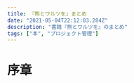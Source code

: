 ```yaml
---
title: 『熊とワルツを』まとめ
date: "2021-05-04T22:12:03.284Z"
description: "書籍『熊とワルツを』のまとめ"
tags: ["本", "プロジェクト管理"]
---
```


# 序章